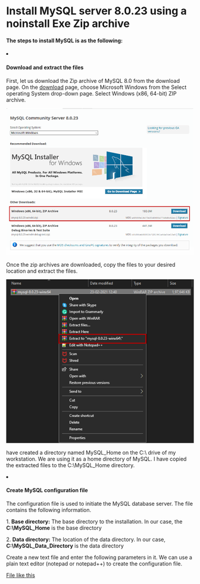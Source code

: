 <h1>Install MySQL server 8.0.23 using a noinstall Exe Zip archive</h1>

<h4>The steps to install MySQL is as the following:</h4>

<li><h4>Download and extract the files</h4></li>
<p>
    First, let us download the Zip archive of MySQL 8.0 from the download page. On the <a href="https://dev.mysql.com/downloads/mysql/">download</a> page, choose Microsoft Windows from the Select operating System drop-down page. Select Windows (x86, 64-bit) ZIP archive.
</p>

<img src="https://github.com/kamalkavin68/mysql/blob/main/mysql-download-page.png" alt="" srcset="">

<p>
    Once the zip archives are downloaded, copy the files to your desired location and extract the files.
</p>

<img src="https://github.com/kamalkavin68/mysql/blob/main/extract-the-files.png" alt="">

<p>
    have created a directory named MySQL_Home on the C:\ drive of my workstation. We are using it as a home directory of MySQL. I have copied the extracted files to the C:\MySQL_Home directory.
</p>



<li><h4>Create MySQL configuration file</h4></li>

<p>
    The configuration file is used to initiate the MySQL database server. The file contains the following information.
</p>

<p>
    1. <b>Base directory:</b> The base directory to the installation. In our case, the <b>C:\MySQL_Home</b> is the base directory
</p>

<p>
    2. <b>Data directory:</b> The location of the data directory. In our case, <b>C:\MySQL_Data_Directory</b> is the data directory
</p>

<p>
    Create a new text file and enter the following parameters in it. We can use a plain text editor (notepad or notepad++) to create the configuration file.
</p>

<a href="https://github.com/kamalkavin68/mysql/blob/main/config.ini">File like this</a>

